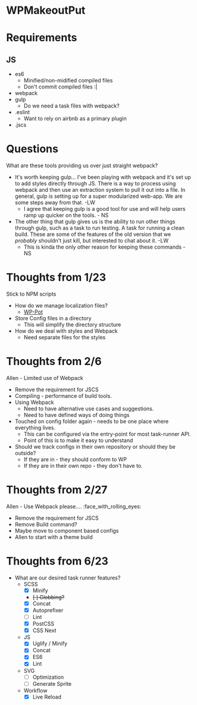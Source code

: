 # WPMakeoutPut

# Requirements

## JS
* es6
	* Minified/non-midified compiled files
	* Don't commit compiled files :|
* webpack
* gulp
	* Do we need a task files with webpack?
* .eslint
	* Want to rely on airbnb as a primary plugin
* .jscs


# Questions
What are these tools providing us over just straight webpack?
 - It's worth keeping gulp... I've been playing with webpack and it's set up to add styles directly through JS. There is a way to process using webpack and then use an extraction system to pull it out into a file. In general, gulp is setting up for a super modularized web-app. We are some steps away from that. -LW
	- I agree that keeping gulp is a good tool for use and will help users ramp up quicker on the tools. - NS
 - The other thing that gulp gives us is the ability to run other things through gulp, such as a task to run testing. A task for running a clean build. These are some of the features of the old version that we _probably_ shouldn't just kill, but interested to chat about it. -LW
	- This is kinda the only other reason for keeping these commands - NS

# Thoughts from 1/23
Stick to NPM scripts
* How do we manage localization files?
	* [WP-Pot](https://www.npmjs.com/package/wp-pot)
* Store Config files in a directory
	* This will simplify the directory structure
* How do we deal with styles and Webpack
	* Need separate files for the styles

# Thoughts from 2/6
Allen - Limited use of Webpack
* Remove the requirement for JSCS
* Compiling - performance of build tools.
* Using Webpack
	* Need to have alternative use cases and suggestions.
	* Need to have defined ways of doing things
* Touched on config folder again - needs to be one place where everything lives.
	* This can be configured via the entry-point for most task-runner API.
	* Point of this is to make it easy to understand
* Should we track configs in their own repository or should they be outside?
	* If they are in - they should conform to WP
	* If they are in their own repo - they don't have to.


# Thoughts from 2/27
Allen - Use Webpack please.... :face_with_rolling_eyes:
* Remove the requirement for JSCS
* Remove Build command?
* Maybe move to component based configs
* Allen to start with a theme build

# Thoughts from 6/23
- What are our desired task runner features?
	- SCSS
		- [x] Minify
		- ~~[ ] Globbing?~~
		- [x] Concat
		- [x] Autoprefixer
		- [ ] Lint
		- [x] PostCSS
		- [x] CSS Next
	- JS
		- [x] Uglify / Minify
		- [x] Concat
		- [x] ES6
		- [x] Lint
	- SVG
		- [ ] Optimization
		- [ ] Generate Sprite
	- Workflow
		- [x] Live Reload
